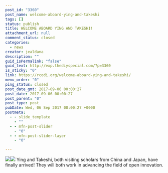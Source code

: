 ```yaml
---
post_id: "3360"
post_name: welcome-aboard-ying-and-takeshi
tags: []
status: publish
title: WELCOME ABOARD YING AND TAKESHI!
attachment_url: null
comment_status: closed
categories:
  - news
creator: jealdana
description: ""
guid_isPermalink: "false"
guid_text: http://exp.thediyspecial.com/?p=3360
is_sticky: "0"
link: https://rcodi.org/welcome-aboard-ying-and-takeshi/
menu_order: "0"
ping_status: closed
post_date_gmt: 2017-09-06 00:00:27
post_date: 2017-09-06 00:00:27
post_parent: "0"
post_type: post
pubDate: Wed, 06 Sep 2017 00:00:27 +0000
postmeta:
  - - slide_template
    - ""
  - - mfn-post-slider
    - "0"
  - - mfn-post-slider-layer
    - "0"

---
```

[![](https://www.purdue.edu/opendigital/wp-content/uploads/2017/09/Ying-5Sep2017-1st-day--198x300.png)](https://www.purdue.edu/opendigital/wp-content/uploads/2017/09/Ying-5Sep2017-1st-day-.png)[![](https://www.purdue.edu/opendigital/wp-content/uploads/2017/09/Takeshi-5Sept2017-1st-day-184x300.png)](https://www.purdue.edu/opendigital/wp-content/uploads/2017/09/Takeshi-5Sept2017-1st-day.png) Ying and Takeshi, both visiting scholars from China and Japan, have finally arrived! They will both work in advancing the field of open innovation.
